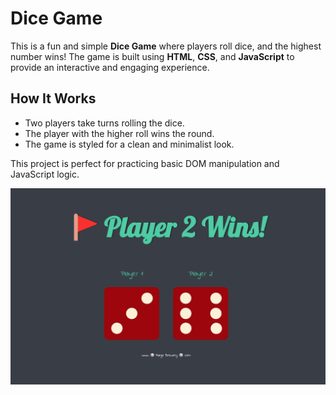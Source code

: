 # Dice Game

This is a fun and simple **Dice Game** where players roll dice, and the highest number wins! The game is built using **HTML**, **CSS**, and **JavaScript** to provide an interactive and engaging experience.

## How It Works

- Two players take turns rolling the dice.
- The player with the higher roll wins the round.
- The game is styled for a clean and minimalist look.

This project is perfect for practicing basic DOM manipulation and JavaScript logic.

![preview](./Screenshot%202024-12-15%20011649.png)
